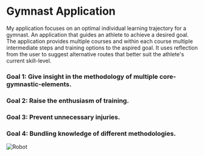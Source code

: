 # Gymnast Application

My application focuses on an optimal individual learning trajectory for a gymnast. An application
that guides an athlete to achieve a desired goal. The application provides multiple courses and
within each course multiple intermediate steps and training options to the aspired goal. It uses
reflection from the user to suggest alternative routes that better suit the athlete's current skill-level.

### Goal 1: Give insight in the methodology of multiple core-gymnastic-elements.
### Goal 2: Raise the enthusiasm of training.
### Goal 3: Prevent unnecessary injuries.
### Goal 4: Bundling knowledge of different methodologies. 

<img src="https://www.bostondynamics.com/sites/default/files/2021-08/atlas-dynamic.jpg"
alt="Robot"
style="float: left; margin-right: 10px;" />

